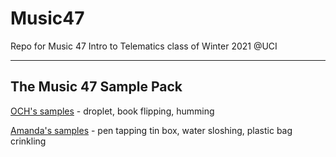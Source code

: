# Music47
Repo for Music 47 Intro to Telematics class of Winter 2021 @UCI

---
## The Music 47 Sample Pack

[OCH's samples](https://drive.google.com/drive/folders/11S75rZlX1pxgA1nzz1yMlQ8Er9NQYwF9?usp=sharing) - droplet, book flipping, humming

[Amanda's samples](https://drive.google.com/drive/folders/1xizjK-5JzuNPqC1Djv2JwPJH0ekWpBZf?usp=sharing) - pen tapping tin box, water sloshing, plastic bag crinkling

